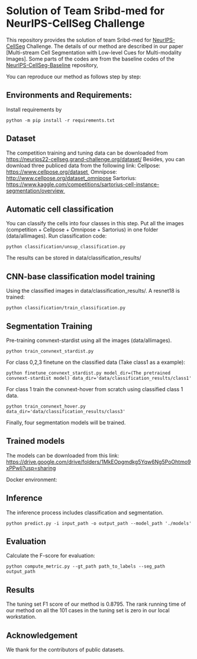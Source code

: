 # Solution of Team Sribd-med for NeurIPS-CellSeg Challenge
This repository provides the solution of team Sribd-med for [NeurIPS-CellSeg](https://neurips22-cellseg.grand-challenge.org/) Challenge. The details of our method are described in our paper [Multi-stream Cell Segmentation with Low-level Cues for Multi-modality Images]. Some parts of the codes are from the baseline codes of the [NeurIPS-CellSeg-Baseline](https://github.com/JunMa11/NeurIPS-CellSeg) repository,

You can reproduce our method as follows step by step:

## Environments and Requirements:
Install requirements by

```shell
python -m pip install -r requirements.txt
```

## Dataset
The competition training and tuning data can be downloaded from https://neurips22-cellseg.grand-challenge.org/dataset/
Besides, you can download three publiced data from the following link: 
Cellpose: https://www.cellpose.org/dataset 
Omnipose: http://www.cellpose.org/dataset_omnipose
Sartorius: https://www.kaggle.com/competitions/sartorius-cell-instance-segmentation/overview 

## Automatic cell classification
You can classify the cells into four classes in this step.
Put all the images (competition + Cellpose + Omnipose + Sartorius) in one folder (data/allimages).
Run classification code:

```shell
python classification/unsup_classification.py
```
The results can be stored in data/classification_results/

## CNN-base classification model training
Using the classified images in data/classification_results/. A resnet18 is trained:
```shell
python classification/train_classification.py
```
## Segmentation Training
Pre-training convnext-stardist using all the images (data/allimages).
```shell
python train_convnext_stardist.py
```
For class 0,2,3 finetune on the classified data (Take class1 as a example):
```shell
python finetune_convnext_stardist.py model_dir=(The pretrained convnext-stardist model) data_dir='data/classification_results/class1'
```
For class 1 train the convnext-hover from scratch using classified class 1 data.
```shell
python train_convnext_hover.py data_dir='data/classification_results/class3'
```

Finally, four segmentation models will be trained.

## Trained models
The models can be downloaded from this link:
https://drive.google.com/drive/folders/1MkEOpgmdkg5Yqw6Ng5PoOhtmo9xPPwIj?usp=sharing

Docker environment:


## Inference
The inference process includes classification and segmentation.
```shell
python predict.py -i input_path -o output_path --model_path './models' 
```

## Evaluation
Calculate the F-score for evaluation:
```shell
python compute_metric.py --gt_path path_to_labels --seg_path output_path
```

## Results
The tuning set F1 score of our method is 0.8795. The rank running time of our method on all the 101 cases in the tuning set is zero in our local
workstation. 
## Acknowledgement
We thank for the contributors of public datasets.


